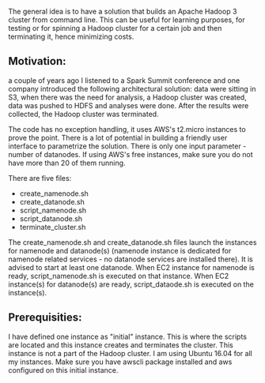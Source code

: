 The general idea is to have a solution that builds an Apache Hadoop 3 cluster from command line.
This can be useful for learning purposes, for testing or for spinning a Hadoop cluster for a certain job and then terminating it, hence minimizing costs.

## Motivation:
a couple of years ago I listened to a Spark Summit conference and one company introduced the following architectural solution: data were sitting in S3, when there was the need for analysis, a Hadoop cluster was created, data was pushed to HDFS and analyses were done. After the results were collected, the Hadoop cluster was terminated.

The code has no exception handling, it uses AWS's t2.micro instances to prove the point. There is a lot of potential in building a friendly user interface to parametrize the solution. There is only one input parameter - number of datanodes. If using AWS's free instances, make sure you do not have more than 20 of them running.

There are five files:
- create_namenode.sh
- create_datanode.sh
- script_namenode.sh
- script_datanode.sh
- terminate_cluster.sh

The create_namenode.sh and create_datanode.sh files launch the instances for namenode and datanode(s) (namenode instance is dedicated for namenode related services - no datanode services are installed there). It is advised to start at least one datanode.
When EC2 instance for namenode is ready, script_namenode.sh is executed on that instance.
When EC2 instance(s) for datanode(s) are ready, script_dataode.sh is executed on the instance(s).

## Prerequisities:
I have defined one instance as "initial" instance. This is where the scripts are located and this instance creates and terminates the cluster. This instance is not a part of the Hadoop cluster.
I am using Ubuntu 16.04 for all my instances. Make sure you have awscli package installed and aws configured on this initial instance.
